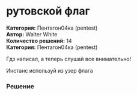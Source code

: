 # рутовской флаг
**Категория:** Пентагон04ка (pentest)\
**Автор:** Walter White\
**Количество решений:** 14\
**Категория:** Пентагон04ка (pentest)

Гдз написал, а теперь слушай все внимательно!
Инстанс используй из узер флага

### Решение
